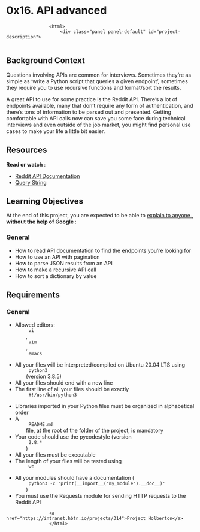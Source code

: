 # 0x16. API advanced


                    <html>
                        <div class="panel panel-default" id="project-description">
 <div class="panel-body">
  <p>
   <img alt="" src="https://s3.amazonaws.com/intranet-projects-files/holbertonschool-sysadmin_devops/314/WIxXad8.png" style=""/>
  </p>
  <h2>
   Background Context
  </h2>
  <p>
   Questions involving APIs are common for interviews. Sometimes they’re as simple as ‘write a Python script that queries a given endpoint’, sometimes they require you to use recursive functions and format/sort the results.
  </p>
  <p>
   A great API to use for some practice is the Reddit API. There’s a lot of endpoints available, many that don’t require any form of authentication, and there’s tons of information to be parsed out and presented. Getting comfortable with API calls now can save you some face during technical interviews and even outside of the job market, you might find personal use cases to make your life a little bit easier.
  </p>
  <h2>
   Resources
  </h2>
  <p>
   <strong>
    Read or watch
   </strong>
   :
  </p>
  <ul>
   <li>
    <a href="https://www.reddit.com/dev/api/" target="_blank" title="Reddit API Documentation">
     Reddit API Documentation
    </a>
   </li>
   <li>
    <a href="https://en.wikipedia.org/wiki/Query_string" target="_blank" title="Query String">
     Query String
    </a>
   </li>
  </ul>
  <h2>
   Learning Objectives
  </h2>
  <p>
   At the end of this project, you are expected to be able to
   <a href="https://fs.blog/feynman-learning-technique/" target="_blank" title="explain to anyone">
    explain to anyone
   </a>
   ,
   <strong>
    without the help of Google
   </strong>
   :
  </p>
  <h3>
   General
  </h3>
  <ul>
   <li>
    How to read API documentation to find the endpoints you’re looking for
   </li>
   <li>
    How to use an API with pagination
   </li>
   <li>
    How to parse JSON results from an API
   </li>
   <li>
    How to make a recursive API call
   </li>
   <li>
    How to sort a dictionary by value
   </li>
  </ul>
  <h2>
   Requirements
  </h2>
  <h3>
   General
  </h3>
  <ul>
   <li>
    Allowed editors:
    <code>
     vi
    </code>
    ,
    <code>
     vim
    </code>
    ,
    <code>
     emacs
    </code>
   </li>
   <li>
    All your files will be interpreted/compiled on Ubuntu 20.04 LTS using
    <code>
     python3
    </code>
    (version 3.8.5)
   </li>
   <li>
    All your files should end with a new line
   </li>
   <li>
    The first line of all your files should be exactly
    <code>
     #!/usr/bin/python3
    </code>
   </li>
   <li>
    Libraries imported in your Python files must be organized in alphabetical order
   </li>
   <li>
    A
    <code>
     README.md
    </code>
    file, at the root of the folder of the project, is mandatory
   </li>
   <li>
    Your code should use the pycodestyle (version
    <code>
     2.8.*
    </code>
    )
   </li>
   <li>
    All your files must be executable
   </li>
   <li>
    The length of your files will be tested using
    <code>
     wc
    </code>
   </li>
   <li>
    All your modules should have a documentation (
    <code>
     python3 -c 'print(__import__("my_module").__doc__)'
    </code>
    )
   </li>
   <li>
    You must use the Requests module for sending HTTP requests to the Reddit API
   </li>
  </ul>
 </div>
</div>

                    <a href="https://intranet.hbtn.io/projects/314">Project Holberton</a>
                    </html>
                    